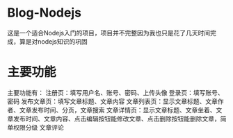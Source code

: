 # Blog-Nodejs

这是一个适合Nodejs入门的项目，项目并不完整因为我也只是花了几天时间完成，算是对nodejs知识的巩固

# 主要功能
主要功能有：
注册页：填写用户名、账号、密码、上传头像
登录页：填写账号、密码
发布文章页：填写文章标题、文章内容
文章列表页：显示文章标题、文章作者、文章发布时间、分页，文章搜索
文章详情页：显示文章标题、文章坐着、文章发布时间、文章内容、点击编辑按钮能修改文章、点击删除按钮能删除文章，简单权限分级
文章评论

